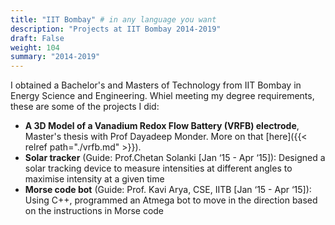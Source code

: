 ```yaml
---
title: "IIT Bombay" # in any language you want
description: "Projects at IIT Bombay 2014-2019"
draft: False
weight: 104
summary: "2014-2019"
---
```


I obtained a Bachelor's and Masters of Technology from IIT Bombay in Energy Science and Engineering. Whiel meeting my degree requirements, these are some of the projects I did:

- **A 3D Model of a Vanadium Redox Flow Battery (VRFB) electrode**, Master's thesis with Prof Dayadeep Monder. More on that [here]({{< relref path="./vrfb.md" >}}).
- **Solar tracker** (Guide: Prof.Chetan Solanki [Jan ‘15 - Apr ‘15]): 
Designed a solar tracking device to measure intensities at different angles to maximise intensity at a given time
- **Morse code bot** (Guide: Prof. Kavi Arya, CSE, IITB [Jan ‘15 - Apr ‘15]):
Using C++, programmed an Atmega bot to move in the direction based on the instructions in Morse code